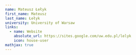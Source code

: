 ```yaml
---
name: Mateusz Łełyk
first_name: Mateusz
last_name: Łełyk
university: University of Warsaw
links:
  - name: Website
    absolute_url: https://sites.google.com/uw.edu.pl/lelyk
    icon: house-user
mathjax: true
---
```

